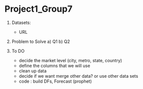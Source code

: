 # Project1_Group7

1. Datasets:
   - URL
  

2. Problem to Solve
   a) Q1
   b) Q2

3. To DO
    - decide the market level (city, metro, state, country)
   - define the columns that we will use
   - clean up data
   - decide if we want merge other data? or use other data sets
   - code : build DFs, Forecast (prophet)
   
